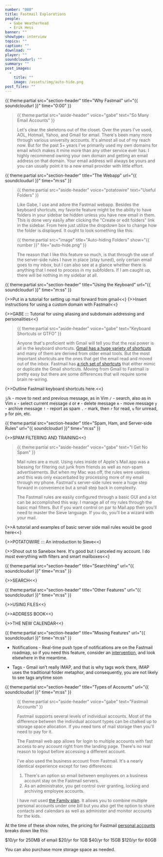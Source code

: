 ```yaml
---
number: "080"
title: Fastmail Explorations
people:
  - Gabe Weatherhead
  - Erik Hess
banner: ""
showtype: interview
topics: ""
caption: ""
download: ""
player: ""
soundcloudurl: ""
summary: ""
post_images:
  - 
    title: ""
    image: /assets/img/auto-hide.png
post_files: ""
---
```


{{ theme:partial src="section-header" title="Why Fastmail" url="{{ soundcloudurl }}" time="0:00" }}

> {{ theme:partial src="aside-header" voice="gabe" text="So Many Email Accounts" }}
>
> Let's clear the skeletons out of the closet. Over the years I've used, AOL, Hotmail, Yahoo, and Gmail for email. There's been many more through various university accounts. It's almost all out of my reach now. But for the past 5+ years I've primarily used my own domains for email which makes it mine more than any other service ever has. I highly recommend owning your own domain and getting an email address on that domain. Your email address will always be yours and you can usually point it to a new email provider with little effort.

{{ theme:partial src="section-header" title="The Webapp" url="{{ soundcloudurl }}" time="m:ss" }}

> {{ theme:partial src="aside-header" voice="potatowire" text="Useful Folders" }}
> 
> Like Gabe, I use and adore the Fastmail webapp. Besides the keyboard
shortcuts, my favorite feature might be the ability to have folders in
your sidebar be hidden unless you have new email in them. This is done
very easily after clicking the "Create or edit folders" link in the
sidebar. From here just utilize the dropdown box to change how the
folder is displayed. It ought to look something like this:
> 
> {{ theme:partial src="image" title="Auto-hiding Folders" show="{{ number }}" file="auto-hide.png" }}
> 
> The reason that I like this feature so much, is that through the use
of the server-side rules I have in place (stay tuned), only certain
email goes to my inbox, but I can also see at a glance whether there is
anything that I need to process in my subfolders. If I am caught up,
there will be nothing in my sidebar at all.

{{ theme:partial src="section-header" title="Using the Keyboard" url="{{ soundcloudurl }}" time="m:ss" }}

{>>Put in a tutorial for setting up mail forward from gmail<<}
{>>Insert instructions for using a custom domain with Fastmail<<}

{>>GABE ::: Tutorial for using aliasing and subdomain addressing and personalities<<}

> {{ theme:partial src="aside-header" voice="gabe" text="Keyboard Shortcuts or GTFO" }}
>
> Anyone that's proficient with Gmail will tell you that the real power is all in the keyboard shortcuts. [Gmail has a huge variety of shortcuts](http://www.shortcutworld.com/en/web/Gmail.html) and many of them are derived from older email tools. But the most important shortcuts are the ones that get the email read and moved out of the inbox. Fastmail has [a rich set of shortcuts](https://www.fastmail.fm/help/receive/kbshortcuts.html) that either mimic or duplicate the Gmail shortcuts. Moving from Gmail to Fastmail is pretty easy but there are some differences that will require some brain re-wiring.

{>>Outline Fastmail keyboard shortcuts here.<<}

`j`/`k` - move to next and previous message, as in Vim
`/` - search, also as in Vim
`x` - select current message
`d` or `#` - delete message
`m` - move message
`y` - archive message
`!` - report as spam
`.` - mark, then `r` for read, `u` for unread, `p` for pin, etc.

{{ theme:partial src="section-header" title="Spam, Ham, and Server-side Rules" url="{{ soundcloudurl }}" time="m:ss" }}

{>>SPAM FILTERING AND TRAINING<<}

> {{ theme:partial src="aside-header" voice="gabe" text="I Get No Spam" }}
>
> Mail rules are a must. Using rules inside of Apple's Mail.app was a blessing for filtering out junk from friends as well as non-spam advertisements. But when  my Mac was off, the rules were useless and this was only exacerbated by processing more of my email through my phone. Fastmail's server-side rules were a huge step forward in convenience but a small step back in complexity.
> 
> The Fastmail rules are easily configured through a basic GUI and a lot can be accomplished this way. I manage all of my rules through the basic mail filters. But if you want control on par to Mail.app then you'll need to master the Sieve language. If you do, you'll be a wizard with your mail.

{>>A tutorial and examples of basic server side mail rules would be good here<<}

{>>POTATOWIRE ::: An introduction to Sieve<<}

{>>Shout out to Sanebox here. It's good but I canceled my account. I do most everything with filters and smart mailboxes<<}

{{ theme:partial src="section-header" title="Searchhing" url="{{ soundcloudurl }}" time="m:ss" }}

{>>SEARCH<<}

{{ theme:partial src="section-header" title="Other Features" url="{{ soundcloudurl }}" time="m:ss" }}

{>>USING FILES<<}

{>>ADDRESS BOOK<<}

{>>THE NEW CALENDAR<<}

{{ theme:partial src="section-header" title="Missing Features" url="{{ soundcloudurl }}" time="m:ss" }}

* Notifications - Real-time push type of notifications are on the
	Fastmail roadmap, so if you need this feature, consider an
	[intervention](http://en.wikipedia.org/wiki/Intervention_(counseling)), and look elsewhere in the meantime.

* Tags - Gmail isn't really IMAP, and that is why tags work there, IMAP
	uses the traditional folder metaphor, and consequently, you are not
	likely to see tags anytime soon

{{ theme:partial src="section-header" title="Types of Accounts" url="{{ soundcloudurl }}" time="m:ss" }}

> {{ theme:partial src="aside-header" voice="gabe" text="Fastmail Accounts" }}
>
> Fastmail supports several levels of individual accounts. Most of the difference between the individual account types can be chalked up to storage space allocation. If you need tons of mail storage then you'll need to pay for it.
> 
> The Fastmail web app allows for login to multiple accounts with fast access to any account right from the landing page. There's no real reason to logout before accessing a different account.
> 
> I've also used the business account from Fastmail. It's a nearly identical experience except for two differences:
> 1. There's an option so email between employees on a business account stay on the Fastmail servers.
> 2. As an administrator, you get control over granting, locking and archiving employee accounts.
> 
> I have not used [the Family plan](https://www.fastmail.fm/signup/family.html). It allows you to combine multiple personal accounts under one bill but you also get the option to share contacts and calendars as well as administer and monitor accounts for the kids.

At the time of these show notes, the pricing for Fastmail [personal accounts](https://www.fastmail.fm/signup/personal.html) breaks down like this:

$10/yr for 250MB of email
$20/yr for 1GB
$40/yr for 15GB
$120/yr for 60GB

You can also purchase more storage space as needed.

